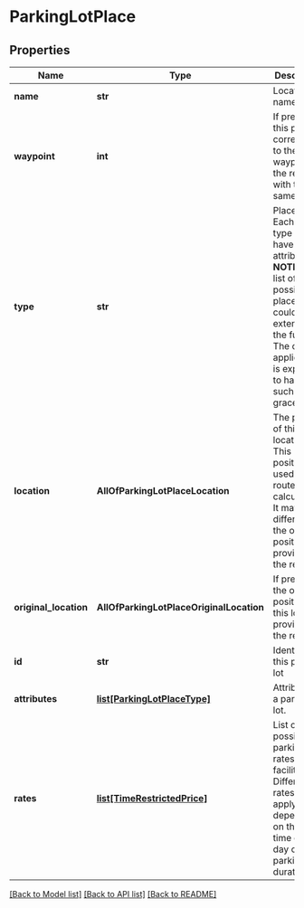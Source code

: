 # ParkingLotPlace

## Properties
Name | Type | Description | Notes
------------ | ------------- | ------------- | -------------
**name** | **str** | Location name | [optional] 
**waypoint** | **int** | If present, this place corresponds to the waypoint in the request with the same index. | [optional] 
**type** | **str** | Place type. Each place type can have extra attributes.  **NOTE:** The list of possible place types could be extended in the future. The client application is expected to handle such a case gracefully.  | 
**location** | **AllOfParkingLotPlaceLocation** | The position of this location  This position was used in route calculation. It may be different to the original position provided in the request.  | 
**original_location** | **AllOfParkingLotPlaceOriginalLocation** | If present, the original position of this location provided in the request. | [optional] 
**id** | **str** | Identifier of this parking lot | [optional] 
**attributes** | [**list[ParkingLotPlaceType]**](ParkingLotPlaceType.md) | Attributes of a parking lot. | [optional] 
**rates** | [**list[TimeRestrictedPrice]**](TimeRestrictedPrice.md) | List of possible parking rates for this facility. Different rates can apply depending on the day, time of the day or parking duration.  | [optional] 

[[Back to Model list]](../README.md#documentation-for-models) [[Back to API list]](../README.md#documentation-for-api-endpoints) [[Back to README]](../README.md)

